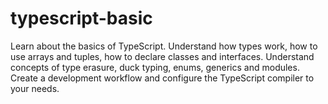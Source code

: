 # typescript-basic
Learn about the basics of TypeScript. Understand how types work, how to use arrays and tuples, how to declare classes and interfaces. Understand concepts of type erasure, duck typing, enums, generics and modules. Create a development workflow and configure the TypeScript compiler to your needs.
